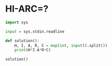 # HI-ARC=?

```python
import sys

input = sys.stdin.readline

def solution():
    H, I, A, R, C = map(int, input().split())
    print(H*I-A*R*C)

solution()
```

